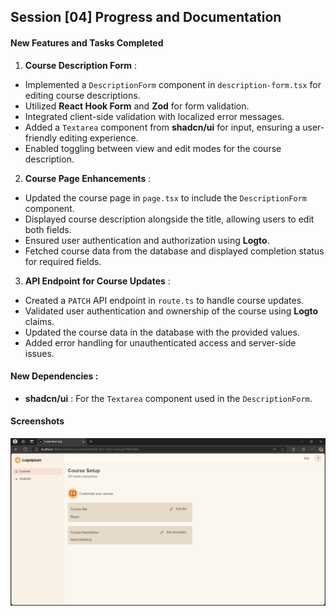 ## Session [04] Progress and Documentation

#### **New Features and Tasks Completed**

1. **Course Description Form** :

- Implemented a `DescriptionForm` component in `description-form.tsx` for editing course descriptions.
- Utilized **React Hook Form** and **Zod** for form validation.
- Integrated client-side validation with localized error messages.
- Added a `Textarea` component from **shadcn/ui** for input, ensuring a user-friendly editing experience.
- Enabled toggling between view and edit modes for the course description.

2. **Course Page Enhancements** :

- Updated the course page in `page.tsx` to include the `DescriptionForm` component.
- Displayed course description alongside the title, allowing users to edit both fields.
- Ensured user authentication and authorization using **Logto**.
- Fetched course data from the database and displayed completion status for required fields.

3. **API Endpoint for Course Updates** :

- Created a `PATCH` API endpoint in `route.ts` to handle course updates.
- Validated user authentication and ownership of the course using **Logto** claims.
- Updated the course data in the database with the provided values.
- Added error handling for unauthenticated access and server-side issues.

#### **New Dependencies** :

- **shadcn/ui** : For the `Textarea` component used in the `DescriptionForm`.

#### Screenshots

![Screenshot](/public/documents/images/s04/1.png)
